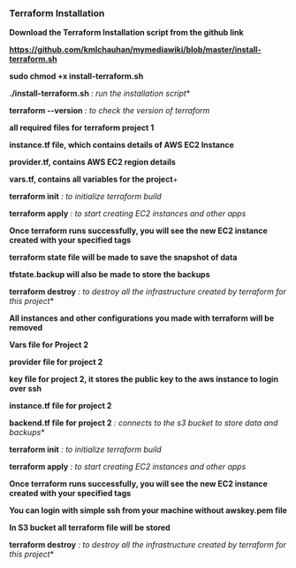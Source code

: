 <h3> Terraform Installation </h3>

**Download the Terraform Installation script from the github link**

**https://github.com/kmlchauhan/mymediawiki/blob/master/install-terraform.sh**

**sudo chmod +x install-terraform.sh**

**./install-terraform.sh** *: run the installation script**

**terraform --version** *: to check the version of terraform*

**all required files for terraform project 1**

**instance.tf file, which contains details of AWS EC2 Instance**

**provider.tf, contains AWS EC2 region details**

**vars.tf, contains all variables for the project**+

**terraform init** *: to initialize terraform build*

**terraform apply** *: to start creating EC2 instances and other apps*

**Once terraform runs successfully, you will see the new EC2 instance created with your specified tags**

**terraform state file will be made to save the snapshot of data**

**tfstate.backup will also be made to store the backups**

**terraform destroy** *: to destroy all the infrastructure created by terraform for this project**

**All instances and other configurations you made with terraform will be removed**

**Vars file for Project 2**

**provider file for project 2**

**key file for project 2, it stores the public key to the aws instance to login over ssh**

**instance.tf file for project 2**

**backend.tf file for project 2** *: connects to the s3 bucket to store data and backups**

**terraform init** *: to initialize terraform build*

**terraform apply** *: to start creating EC2 instances and other apps*

**Once terraform runs successfully, you will see the new EC2 instance created with your specified tags**

**You can login with simple ssh from your machine without awskey.pem file**

**In S3 bucket all terraform file will be stored**

**terraform destroy** *: to destroy all the infrastructure created by terraform for this project**
